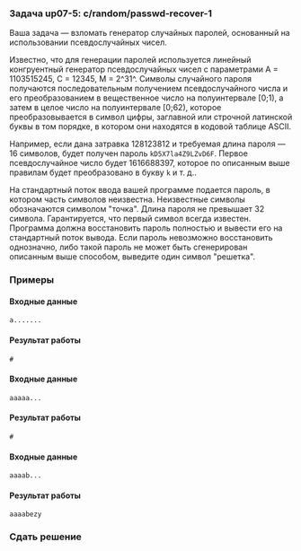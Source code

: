 ### Задача up07-5: c/random/passwd-recover-1

Ваша задача — взломать генератор случайных паролей, основанный на
использовании псевдослучайных чисел.

Известно, что для генерации паролей используется линейный конгруентный
генератор псевдослучайных чисел с параметрами A = 1103515245, C = 12345,
M = 2^31^. Символы случайного пароля получаются последовательным
получением псевдослучайного числа и его преобразованием в вещественное
число на полуинтервале \[0;1), а затем в целое число на полуинтервале
\[0;62), которое преобразовывается в символ цифры, заглавной или
строчной латинской буквы в том порядке, в котором они находятся в
кодовой таблице ASCII.

Например, если дана затравка 128123812 и требуемая длина пароля — 16
символов, будет получен пароль `kD5X7la4Z9LZvD6F`. Первое
псевдослучайное число будет 1616688397, которое по описанным выше
правилам будет преобразовано в букву `k` и т. д..

На стандартный поток ввода вашей программе подается пароль, в котором
часть символов неизвестна. Неизвестные символы обозначаются символом
"точка". Длина пароля не превышает 32 символа. Гарантируется, что первый
символ всегда известен. Программа должна восстановить пароль полностью и
вывести его на стандартный поток вывода. Если пароль невозможно
восстановить однозначно, либо такой пароль не может быть сгенерирован
описанным выше способом, выведите один символ "решетка".

### Примеры

#### Входные данные

    a.......

#### Результат работы

    #

#### Входные данные

    aaaaa...

#### Результат работы

    #

#### Входные данные

    aaaab...

#### Результат работы

    aaaabezy

### Сдать решение
